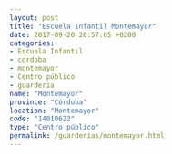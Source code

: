 ```yaml
---
layout: post
title: "Escuela Infantil Montemayor"
date: 2017-09-20 20:57:05 +0200
categories:
- Escuela Infantil
- cordoba
- montemayor
- Centro público
- guarderia
name: "Montemayor"
province: "Córdoba"
location: "Montemayor"
code: "14010622"
type: "Centro público"
permalink: /guarderias/montemayor.html
---
```

